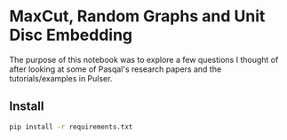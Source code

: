# MaxCut, Random Graphs and Unit Disc Embedding

The purpose of this notebook was to explore a few questions I thought of after looking at some of Pasqal's research papers and the tutorials/examples in Pulser.  

## Install

```bash
pip install -r requirements.txt
```